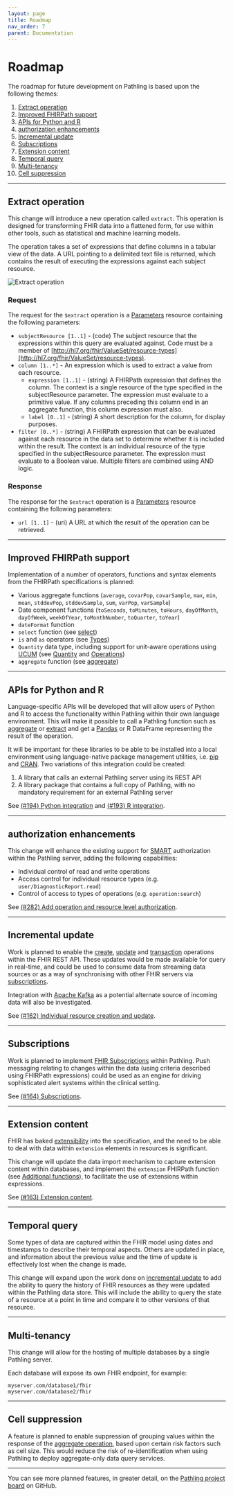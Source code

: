 ```yaml
---
layout: page
title: Roadmap
nav_order: 7
parent: Documentation
---
```


# Roadmap

The roadmap for future development on Pathling is based upon the following
themes:

1. [Extract operation](#extract-operation)
2. [Improved FHIRPath support](#improved-fhirpath-support)
3. [APIs for Python and R](#apis-for-python-and-r)
4. [authorization enhancements](#authorization-enhancements)
5. [Incremental update](#incremental-update)
6. [Subscriptions](#subscriptions)
7. [Extension content](#extension-content)
8. [Temporal query](#temporal-query)
9. [Multi-tenancy](#multi-tenancy)
10. [Cell suppression](#cell-suppression)

---

## Extract operation

This change will introduce a new operation called `extract`. This operation is
designed for transforming FHIR data into a flattened form, for use within other 
tools, such as statistical and machine learning models.

The operation takes a set of expressions that define columns in a tabular view
of the data. A URL pointing to a delimited text file is returned, which contains
the result of executing the expressions against each subject resource.

<img src="/images/extract.png" 
     srcset="/images/extract@2x.png 2x, /images/extract.png 1x"
     alt="Extract operation" />

### Request

The request for the `$extract` operation is a
[Parameters](https://hl7.org/fhir/R4/parameters.html) resource containing the
following parameters:

- `subjectResource [1..1]` - (code) The subject resource that the expressions
  within this query are evaluated against. Code must be a member of
  [http://hl7.org/fhir/ValueSet/resource-types](http://hl7.org/fhir/ValueSet/resource-types).
- `column [1..*]` - An expression which is used to extract a value from each
  resource.
  - `expression [1..1]` - (string) A FHIRPath expression that defines the
    column. The context is a single resource of the type specified in the
    subjectResource parameter. The expression must evaluate to a primitive
    value. If any columns preceding this column end in an aggregate function,
    this column expression must also.
  - `label [0..1]` - (string) A short description for the column, for display
    purposes.
- `filter [0..*]` - (string) A FHIRPath expression that can be evaluated against
  each resource in the data set to determine whether it is included within the
  result. The context is an individual resource of the type specified in the
  subjectResource parameter. The expression must evaluate to a Boolean value.
  Multiple filters are combined using AND logic.

### Response

The response for the `$extract` operation is a
[Parameters](https://hl7.org/fhir/R4/parameters.html) resource containing the
following parameters:

- `url [1..1]` - (uri) A URL at which the result of the operation can be
  retrieved.
  
---

## Improved FHIRPath support

Implementation of a number of operators, functions and syntax elements from the
FHIRPath specifications is planned:

- Various aggregate functions (`average`, `covarPop`, `covarSample`, `max`,
  `min`, `mean`, `stddevPop`, `stddevSample`, `sum`, `varPop`, `varSample`)
- Date component functions (`toSeconds`, `toMinutes`, `toHours`, `dayOfMonth`,
  `dayOfWeek`, `weekOfYear`, `toMonthNumber`, `toQuarter`, `toYear`)
- `dateFormat` function
- `select` function (see
  [select](https://hl7.org/fhirpath/#selectprojection-expression-collection))
- `is` and `as` operators (see
  [Types](https://hl7.org/fhirpath/#types))
- `Quantity` data type, including support for unit-aware operations using
  [UCUM](https://unitsofmeasure.org) (see
  [Quantity](https://hl7.org/fhirpath/#types) and
  [Operations](https://hl7.org/fhirpath/#operations))
- `aggregate` function (see
  [aggregate](https://hl7.org/fhirpath/#aggregateaggregator-expression-init-value-value))

---

## APIs for Python and R

Language-specific APIs will be developed that will allow users of Python and R
to access the functionality within Pathling within their own language
environment. This will make it possible to call a Pathling function such as 
[aggregate](./aggregate.html) or [extract](#extract-operation) and get a 
[Pandas](https://pandas.pydata.org/) or R DataFrame representing the result of 
the operation.

It will be important for these libraries to be able to be installed into a local
environment using language-native package management utilities, i.e.
[pip](https://pypi.org/project/pip/) and [CRAN](https://cran.r-project.org/). 
Two variations of this integration could be created:

1. A library that calls an external Pathling server using its REST API
2. A library package that contains a full copy of Pathling, with no mandatory 
   requirement for an external Pathling server

See [(#194) Python integration](https://github.com/aehrc/pathling/issues/194)
and [(#193) R integration](https://github.com/aehrc/pathling/issues/193).

---

## authorization enhancements

This change will enhance the existing support for
[SMART](https://hl7.org/fhir/smart-app-launch/index.html) authorization within
the Pathling server, adding the following capabilities:

- Individual control of read and write operations
- Access control for individual resource types (e.g. `user/DiagnosticReport.read`)
- Control of access to types of operations (e.g. `operation:search`)

See [(#282) Add operation and resource level authorization](https://github.com/aehrc/pathling/issues/282).

---

## Incremental update

Work is planned to enable the [create](https://hl7.org/fhir/r4/http.html#create), 
[update](https://hl7.org/fhir/r4/http.html#update) and 
[transaction](https://hl7.org/fhir/r4/http.html#transaction) operations within 
the FHIR REST API. These updates would be made available for query in real-time, 
and could be used to consume data from streaming data sources or as a way of 
synchronising with other FHIR servers via [subscriptions](https://www.hl7.org/fhir/R4/subscription.html).

Integration with [Apache Kafka](https://kafka.apache.org/) as a potential
alternate source of incoming data will also be investigated.

See 
[(#162) Individual resource creation and update](https://github.com/aehrc/pathling/issues/162).

---

## Subscriptions

Work is planned to implement
[FHIR Subscriptions](https://www.hl7.org/fhir/R4/subscription.html) within
Pathling. Push messaging relating to changes within the data (using criteria
described using FHIRPath expressions) could be used as an engine for driving
sophisticated alert systems within the clinical setting.

See [(#164) Subscriptions](https://github.com/aehrc/pathling/issues/164).

---

## Extension content

FHIR has baked [extensibility](https://hl7.org/fhir/R4/extensibility.html) into
the specification, and the need to be able to deal with data within `extension`
elements in resources is significant.

This change will update the data import mechanism to capture extension content
within databases, and implement the `extension` FHIRPath function (see
[Additional functions](https://hl7.org/fhir/R4/fhirpath.html#functions)), to
facilitate the use of extensions within expressions.

See [(#163) Extension content](https://github.com/aehrc/pathling/issues/163).

---

## Temporal query

Some types of data are captured within the FHIR model using dates and timestamps 
to describe their temporal aspects. Others are updated in place, and 
information about the previous value and the time of update is effectively lost 
when the change is made.

This change will expand upon the work done on [incremental update](#incremental-update) 
to add the ability to query the history of FHIR resources as they were updated 
within the Pathling data store. This will include the ability to query the state 
of a resource at a point in time and compare it to other versions of that 
resource. 

---

## Multi-tenancy

This change will allow for the hosting of multiple databases by a single
Pathling server.

Each database will expose its own FHIR endpoint, for example:

```
myserver.com/database1/fhir
myserver.com/database2/fhir
```

---

## Cell suppression

A feature is planned to enable suppression of grouping values within the
response of the [aggregate operation](./aggregate.html), based upon certain risk
factors such as cell size. This would reduce the risk of re-identification when
using Pathling to deploy aggregate-only data query services.

---

You can see more planned features, in greater detail, on the 
[Pathling project board](https://github.com/aehrc/pathling/projects/1) on 
GitHub.

